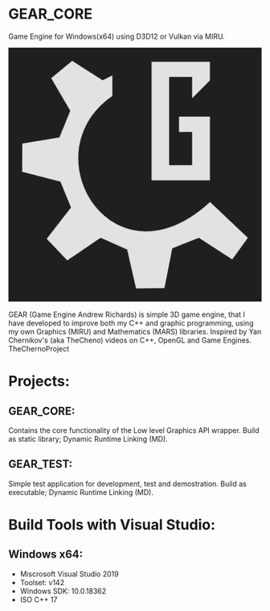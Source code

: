 # GEAR_CORE
Game Engine for Windows(x64) using D3D12 or Vulkan via MIRU.

![GEAR_LOGO](/Branding/GEAR_logo_dark.png)

GEAR (Game Engine Andrew Richards) is simple 3D game engine, that I have developed to improve both my C++ and graphic programming, using my own Graphics (MIRU) and Mathematics (MARS) libraries. 
Inspired by Yan Chernikov's (aka TheCheno) videos on C++, OpenGL and Game Engines. TheChernoProject

# Projects:
## GEAR_CORE: 
Contains the core functionality of the Low level Graphics API wrapper. Build as static library; Dynamic Runtime Linking (MD).

## GEAR_TEST: 
Simple test application for development, test and demostration. Build as executable; Dynamic Runtime Linking (MD).

# Build Tools with Visual Studio:
## Windows x64:
- Miscrosoft Visual Studio 2019
- Toolset: v142 
- Windows SDK: 10.0.18362
- ISO C++ 17
